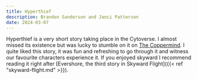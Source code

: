 ```yaml
---
title: Hyperthief
description: Brandon Sanderson and Janci Patterson
date: 2024-03-07
---
```


Hyperthief is a very short story taking place in the Cytoverse. I almost missed its existence but was lucky to stumble on it on [The Coppermind](https://coppermind.net/wiki/Hyperthief). I quite liked this story, it was fun and refreshing to go through it and witness our favourite characters experience it. If you enjoyed skyward I recommend reading it right after [Evershore, the third story in Skyward Flight]({{< ref "skyward-flight.md" >}}).
